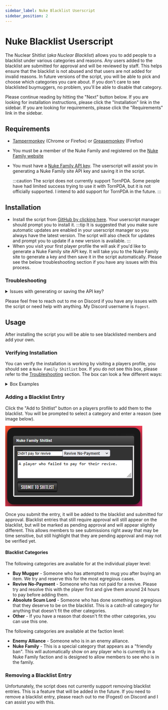 ```yaml
---
sidebar_label: Nuke Blacklist Userscript
sidebar_position: 2
---
```


# Nuke Blacklist Userscript

The Nuclear Shitlist (_aka Nuclear Blacklist_) allows you to add people to a blacklist under various categories and reasons. Any users added to the blacklist are submitted for approval and will be reviewed by staff. This helps ensure that the blacklist is not abused and that users are not added for invalid reasons. In future versions of the script, you will be able to pick and choose which categories you care about. If you don't care to see blacklisted buymuggers, no problem, you'll be able to disable that category.

Please continue reading by hitting the "Next" button below. If you are looking for installation instructions, please click the "Installation" link in the sidebar. If you are looking for requirements, please click the "Requirements" link in the sidebar.

## Requirements

- [Tampermonkey](https://www.tampermonkey.net/) (Chrome or Firefox) or [Greasemonkey](https://addons.mozilla.org/en-CA/firefox/addon/greasemonkey/) (Firefox)
- You must be a member of the Nuke Family and registered on the [Nuke Family website](https://nuke.family/)
- You must have a [Nuke Family API key](https://nuke.family/auth/token-generation). The userscript will assist you in generating a Nuke Family site API key and saving it in the script.

  :::caution
  The script does not currently support TornPDA. Some people have had limited success trying to use it with TornPDA, but it is not officially supported. I intend to add support for TornPDA in the future.
  :::

## Installation

- Install the script from [GitHub by clicking here](https://github.com/Fog-Development/nuke-family-helper-script/raw/master/nuke-family-helper.user.js). Your userscript manager should prompt you to install it.
  :::tip
  It is suggested that you make sure automatic updates are enabled in your userscript manager so you always have the latest version. The script will also check for updates and prompt you to update if a new version is available.
  :::
- When you visit your first player profile the will ask if you'd like to generate a Nuke Family site API key. It will take you to the Nuke Family site to generate a key and then save it in the script automatically. Please see the below troubleshooting section if you have any issues with this process.

### Troubleshooting

<details>
	<summary>Issues with generating or saving the API key?</summary>
  - If you have any issues with generating or saving the API key, you can manually enter it by visiting the your [Faction page and clicking the "Controls"](https://www.torn.com/factions.php?step=your&type=1#/tab=controls) button. There is a `Change Payout Nuke Family Key` button you can use to set a key manually or to change an existing key. See image below for reference.
    ![manual key entry](manual_nuke_family_key_change.png)
  - To generate the Nuke Family Key itself, visit the [Nuke Family Key Generation page](https://nuke.family/auth/token-generation). Label the application name as you see fit, and click the "Generate Token" button. Copy the key and paste it into the above mentioned spot.
    ![nuke family key generation](nuke_token_generator.png)
    ![nuke family key generation after](nuke_token_generator_after.png)
</details>

Please feel free to reach out to me on Discord if you have any issues with the script or need help with anything. My Discord username is `Fogest`.

## Usage

After installing the script you will be able to see blacklisted members and add your own.

### Verifying Installation

You can verify the installation is working by visiting a players profile, you should see a `Nuke Family Shitlist` box. If you do not see this box, please refer to the [Troubleshooting](./installation#troubleshooting) section. The box can look a few different ways:

<details>
	<summary>Box Examples</summary>

    	**Nuke Family Member**\
    	![nuke family shitlist box family memeber](nuke_blacklist_family_member.png)

    	**Blacklisted Person (Both player and faction blacklist reasons)**\
    	![nuke family shitlist box blacklisted person and faction ban](nuke_blacklist_blacklisted_and_faction_ban.png)

    	**Not Blacklisted**\
    	![nuke family shitlist box not blacklisted](nuke_blacklist_not_blacklisted.png)

</details>

### Adding a Blacklist Entry

Click the "Add to Shitlist" button on a players profile to add them to the blacklist. You will be prompted to select a category and enter a reason (see image below).

![submitting a blacklist entry](nuke_blacklist_submit_entry.png)

Once you submit the entry, it will be added to the blacklist and submitted for approval. Blacklist entries that still require approval will still appear on the blacklist, but will be marked as pending approval and will appear slightly different. This allows members to see submissions right away that may be time sensitive, but still highlight that they are pending approval and may not be verified yet.

#### Blacklist Categories

The following categories are available for at the individual player level:

- **Buy Mugger** - Someone who has attempted to mug you after buying an item. We try and reserve this for the most egregious cases.
- **Revive No-Payment** - Someone who has not paid for a revive. Please try and resolve this with the player first and give them around 24 hours to pay before adding them.
- **Absolute Scum Lord** - Someone who has done something so egregious that they deserve to be on the blacklist. This is a catch-all category for anything that doesn't fit the other categories.
- **Other** - If you have a reason that doesn't fit the other categories, you can use this one.

The following categories are available at the faction level:

- **Enemy Alliance** - Someone who is in an enemy alliance.
- **Nuke Family** - This is a special category that appears as a "friendly ban". This will automatically show on any player who is currently in a Nuke Family faction and is designed to allow members to see who is in the family.

### Removing a Blacklist Entry

Unfortunately, the script does not currently support removing blacklist entries. This is a feature that will be added in the future. If you need to remove a blacklist entry, please reach out to me (Fogest) on Discord and I can assist you with this.

